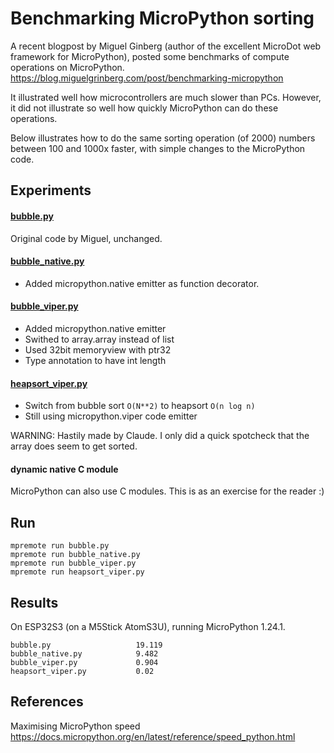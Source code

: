 
# Benchmarking MicroPython sorting

A recent blogpost by Miguel Ginberg (author of the excellent MicroDot web framework for MicroPython), posted some benchmarks of compute operations on MicroPython.
https://blog.miguelgrinberg.com/post/benchmarking-micropython

It illustrated well how microcontrollers are much slower than PCs.
However, it did not illustrate so well how quickly MicroPython can do these operations.

Below illustrates how to do the same sorting operation (of 2000) numbers
between 100 and 1000x faster, with simple changes to the MicroPython code.

## Experiments

#### [bubble.py](./bubble.py)

Original code by Miguel, unchanged.


#### [bubble_native.py](./bubble_native.py)

- Added micropython.native emitter as function decorator.

#### [bubble_viper.py](./bubble_viper.py)

- Added micropython.native emitter
- Swithed to array.array instead of list
- Used 32bit memoryview with ptr32 
- Type annotation to have int length

#### [heapsort_viper.py](./heapsort_viper.py)

- Switch from bubble sort `O(N**2)` to heapsort `O(n log n)`
- Still using micropython.viper code emitter

WARNING: Hastily made by Claude.
I only did a quick spotcheck that the array does seem to get sorted.

#### dynamic native C module

MicroPython can also use C modules.
This is as an exercise for the reader :)

## Run

```
mpremote run bubble.py
mpremote run bubble_native.py
mpremote run bubble_viper.py
mpremote run heapsort_viper.py
```

## Results

On ESP32S3 (on a M5Stick AtomS3U), running MicroPython 1.24.1.

```
bubble.py                   19.119
bubble_native.py            9.482
bubble_viper.py             0.904
heapsort_viper.py           0.02
```


## References

Maximising MicroPython speed
https://docs.micropython.org/en/latest/reference/speed_python.html

